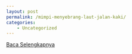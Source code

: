 ```yaml
---
layout: post
permalink: /mimpi-menyebrang-laut-jalan-kaki/
categories:
    - Uncategorized
---
```


[Baca Selengkapnya](/02)